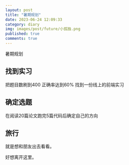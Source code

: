 ```yaml
---
layout: post
title: "暑期规划"
date: 2023-06-24 12:09:33
category: diary
img: images/post/future/小孤独.png
published: true
comments: true
---
```

暑期规划

<!-- more -->
## 找到实习
把题目数刷到400 正确率达到60%
找到一份线上的前端实习
## 确定选题
在阅读20篇论文跑完5篇代码后确定自己的方向
## 旅行 
就是想和朋友出去看看。  

好想离开这里。



